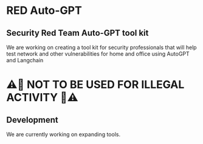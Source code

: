# RED Auto-GPT
## Security Red Team Auto-GPT tool kit

We are working on creating a tool kit for security professionals that will help test network and other vulnerabilities for home and office using AutoGPT and Langchain

# ⚠️🔴 NOT TO BE USED FOR ILLEGAL ACTIVITY 🔴⚠️

## Development
We are currently working on expanding tools.